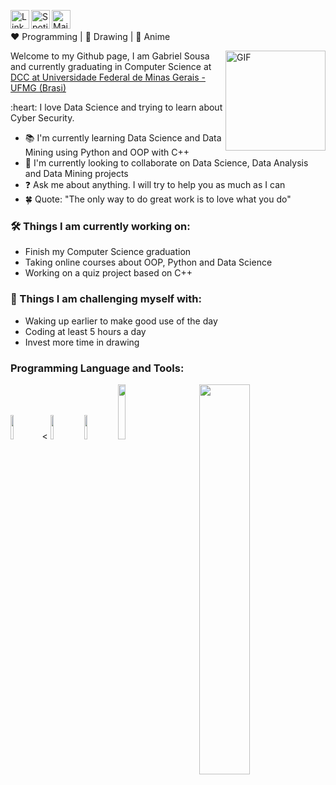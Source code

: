 [<img align="left" alt="LinkedIn | LinkedIn" height="30px" src="https://www.flaticon.com/svg/static/icons/svg/1384/1384889.svg"/>][linkedin]
[<img align="left" alt="Spotify | Spotify" height="30px" src="https://www.flaticon.com/svg/static/icons/svg/3773/3773639.svg" />][Spotify]
[<img align="left" alt="Mail-me! | Gmail" height="30px" src="https://image0.flaticon.com/icons/svg/4350/4350052.svg" />][Mail]
</br>
</br>
:heart: Programming | :black_heart: Drawing | :green_heart: Anime

<p>
  <img align="right" alt="GIF" height="160px" src="https://media.giphy.com/media/du3J3cXyzhj75IOgvA/giphy.gif" />
Welcome to my Github page, I am Gabriel Sousa and currently graduating in Computer Science at <a href="https://www.dcc.ufmg.br/dcc/">DCC at Universidade Federal de Minas Gerais - UFMG (Brasi)</a>
</p>
<p>
:heart: I love Data Science and trying to learn about Cyber Security.
</p>

- 📚 I'm currently learning Data Science and Data Mining using Python and OOP with C++
- 🤝 I'm currently looking to collaborate on Data Science, Data Analysis and Data Mining projects
- ❓ Ask me about anything. I will try to help you as much as I can
- 🍀 Quote: "The only way to do great work is to love what you do"

### :hammer_and_wrench: Things I am currently working on:
- Finish my Computer Science graduation
- Taking online courses about OOP, Python and Data Science
- Working on a quiz project based on C++

### 🌅 Things I am challenging myself with:
- Waking up earlier to make good use of the day
- Coding at least 5 hours a day
- Invest more time in drawing

### Programming Language and Tools:
<p>
<code><img width="10%" src="https://www.vectorlogo.zone/logos/python/python-vertical.svg"></code><
<code><img width="10%" src="https://1.bp.blogspot.com/-RV-HrvfYVGg/XThtxkUd0JI/AAAAAAAAVuA/lbH0GXvHbVAS_QhWnB3Cr6C8Fr5Q795LwCLcBGAs/s1600/c%252B%252B.jpg"></code>
<code><img width="10%" src="https://requests.readthedocs.io/pt_BR/latest/_static/requests-sidebar.png"></code>
<code><img width="15%" src="https://upload.wikimedia.org/wikipedia/commons/thumb/1/10/CSS3_and_HTML5_logos_and_wordmarks.svg/1200px-CSS3_and_HTML5_logos_and_wordmarks.svg.png"></code>
<img width="40%" align="right" src="https://github-readme-stats.vercel.app/api?username=Gabrielms-1&theme=buefy&show_icons=true" />
</p>

[linkedin]: https://www.linkedin.com/in/bilgehan-geçici-8b368614a/
[Spotify]: https://open.spotify.com/user/11153360645
[Mail]: mailto:gabriels.msousa@gmail.com
